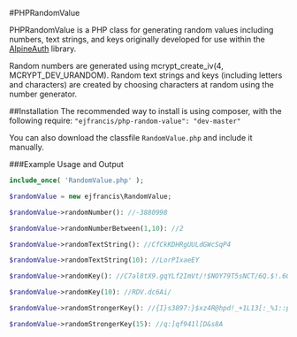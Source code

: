 #PHPRandomValue

PHPRandomValue is a PHP class for generating random values including numbers, text strings, and keys
originally developed for use within the [AlpineAuth](https://github.com/ejfrancis/AlpineAuth) library.

Random numbers are generated using mcrypt_create_iv(4, MCRYPT_DEV_URANDOM). Random text
strings and keys (including letters and characters) are created by choosing characters at 
random using the number generator. 

##Installation
The recommended way to install is using composer, with the following require:
`"ejfrancis/php-random-value": "dev-master"`

You can also download the classfile `RandomValue.php` and include it manually.

###Example Usage and Output
```php
include_once( 'RandomValue.php' );

$randomValue = new ejfrancis\RandomValue;

$randomValue->randomNumber(): //-3880998

$randomValue->randomNumberBetween(1,10): //2

$randomValue->randomTextString(): //CfCkKDHRgUULdGWcSqP4

$randomValue->randomTextString(10): //LorPIxaeEY

$randomValue->randomKey(): //C7al8tX9.gqYLf2ImVt/!$NOY79T5sNCT/6Q.$!.6Gf/Q5zpa3

$randomValue->randomKey(10): //RDV.dc6Ai/

$randomValue->randomStrongerKey(): //{I}s3897:}$xz4R@hpd!_+1L13[:_%1::pv/-asp2%4^#5$iG$F:{_Jf5s-98]raaqrhZ*Jg2k-nT-{9nBxsl!^dFI&21f"V:mU3

$randomValue->randomStrongerKey(15): //q:]qf941l[D&s8A
```